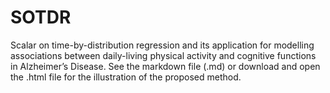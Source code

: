 # SOTDR
Scalar on time-by-distribution regression and its application for modelling  associations between daily-living physical activity and cognitive functions in Alzheimer’s Disease. See the markdown file (.md) or download and open the .html file for the illustration of the proposed method.
